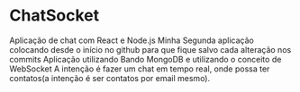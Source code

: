 # ChatSocket
Aplicação de chat com React e Node.js
Minha Segunda aplicação colocando desde o início no github para que fique salvo cada alteração nos commits
Aplicação utilizando Bando MongoDB e utilizando o conceito de WebSocket
A intenção é fazer um chat em tempo real, onde possa ter contatos(a intenção é ser contatos por email mesmo). 

